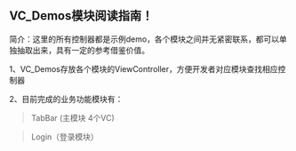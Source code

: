 

## VC_Demos模块阅读指南！

简介：这里的所有控制器都是示例demo，各个模块之间并无紧密联系，都可以单独抽取出来，具有一定的参考借鉴价值。

1、VC_Demos存放各个模块的ViewController，方便开发者对应模块查找相应控制器

2、目前完成的业务功能模块有：

>TabBar (主模块 4个VC)

>Login（登录模块）
    




